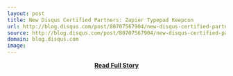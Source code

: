 ```yaml
---
layout: post
title: New Disqus Certified Partners: Zapier Typepad Keepcon
url: http://blog.disqus.com/post/80707567904/new-disqus-certified-partners-zapier-typepad-keepcon
source: http://blog.disqus.com/post/80707567904/new-disqus-certified-partners-zapier-typepad-keepcon
domain: blog.disqus.com
image: 
---
```


<p></p>
<center><p><a href="http://blog.disqus.com/post/80707567904/new-disqus-certified-partners-zapier-typepad-keepcon" style='padding:25px; font-sze:18px; font-weight: bold;'>Read Full Story</a></p></center>
